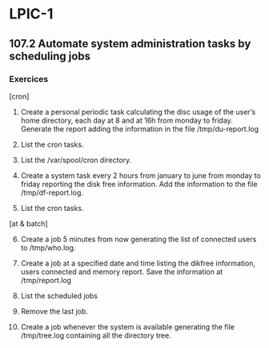 # LPIC-1


## 107.2 Automate system administration tasks by scheduling jobs

### Exercices


[cron]

1. Create a personal periodic task calculating the disc usage of the user’s home directory, 
   each day at 8 and at 16h from monday to friday. Generate the report adding the information
   in the file /tmp/du-report.log

2. List the cron tasks.

3. List the /var/spool/cron directory.

4. Create a system task every 2 hours from january to june from monday to friday reporting
   the disk free information. Add the information to the file /tmp/df-report.log. 

5. List the cron tasks.


[at & batch]

6. Create a job 5 minutes from now generating the list of connected users to /tmp/who.log.

7. Create a job at a specified date and time listing the dikfree information, users 
   connected and memory report. Save the information at /tmp/report.log

8. List the scheduled jobs

9. Remove the last job.

10. Create a job whenever the system is available generating the file /tmp/tree.log
     containing all the directory tree.




